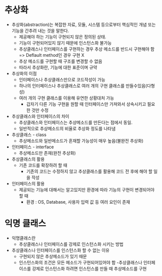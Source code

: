 # 추상화
- 추상화(abstraction)는 복잡한 자료, 모듈, 시스템 등으로부터 핵심적인 개념 또는 기능을 간추려 내는 것을 말한다.
  - 제공해야 하는 기능이 구현되지 않은 정의된 상태.
  - 기능이 구현되어있지 않기 때문에 인스턴스화 불가능
  - 추상클래스나 인터페이스를 구현하는 경우 추상 메소드를 반드시 구현해야 함 => Deflault method인 경우 구현 X
  - 추상 메소드를 구현할 때 구조를 변경할 수 없음
  - 따라서 추상화란, 기능에 대한 표준이며 규약
- 추상화의 이점
  - 인터페이스나 추상클래스만으로 코드작성이 가능
  - 하나의 인터페이스나 추상클래스로 여러 개의 구현 클래스를 만들수있음(다형성)
  - 여러 개의 구현 클래스를 이용해 유연한 상황대처 가능
    - 갑자기 다른 기능 구현을 원할 때 인터페이스만 가져와서 상속시키고 필요한 것만 수정
- 추상클래스와 인터페이스의 차이
  - 추상클래스와 인터페이스는 추상메소드를 만든다는 점에서 동일.
  - 일반적으로 추상메소드의 비율로 추상화 정도를 나타냄
- 추상클래스 - class
  - 추상메소드와 일반메소드가 혼재할 가능성이 매우 높음(불완전 추상화)
- 인터페이스 - interface
  - 추상메소드만 존재(완전 추상화)
- 추상클래스의 활용
  - 기존 코드를 확장하려 할 때
    - 기존의 코드는 수정하지 않고 추상클래스를 활용해 코드 전 후에 해야 할 일을 작성
- 인터페이스의 활용
  - 제공되는 기능에 대해서는 알고있지만 환경에 따라 기능의 구현이 변경되어야 할 때
    - 환경 : OS, Database, 사용자 입력 값 등 여러 요인이 존재
# 익명 클래스
- 익명클래스란
  - 추상클래스나 인터페이스를 강제로 인스턴스화 시키는 방법
- 추상클래스나 인터페이스를 인스턴스화 할 수 없는 이유
  - 구현되지 않은 추상메소드가 있기 때문
  - 인스턴스화의 조건은 모든 메소드가 구현되어있어야 함
-추상클래스나 인터페이스를 강제로 인스턴스화 하려면 인스턴스를 만들 때 추상메소드를 구현
